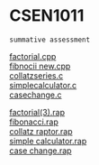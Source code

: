 # CSEN1011

  
    summative assessment
    
[factorial.cpp](https://github.com/anjalianni/CSEN1011/blob/13bace14e91b9d9ae2509e0c336aa59fcf83d2fa/factorial.cpp)<br/>
[fibnocii new.cpp](https://github.com/anjalianni/CSEN1011/blob/13bace14e91b9d9ae2509e0c336aa59fcf83d2fa/fibnocci%20new.cpp)<br/>
[collatzseries.c](https://github.com/anjalianni/CSEN1011/blob/9f7bd72c73e3b996caf639423a6747d30234b1b8/collatzseries.c)<br/>
[simplecalculator.c](https://github.com/anjalianni/CSEN1011/blob/9f7bd72c73e3b996caf639423a6747d30234b1b8/simplecalculator.c)<br/>
[casechange.c](https://github.com/anjalianni/CSEN1011/blob/9f7bd72c73e3b996caf639423a6747d30234b1b8/casechange.c)<br/>

[factorial(3).rap](https://github.com/anjalianni/CSEN1011/blob/0d02e6d64025bf8114511771fae7bfa1b5d7bac4/factorial%20(3).rap)<br/>
[fibonacci.rap](https://github.com/anjalianni/CSEN1011/blob/0d02e6d64025bf8114511771fae7bfa1b5d7bac4/fibonacci.rap)<br/>
[collatz raptor.rap](https://github.com/anjalianni/CSEN1011/blob/0d02e6d64025bf8114511771fae7bfa1b5d7bac4/collatz%20raptor.rap)<br/>
[simple calculator.rap](https://github.com/anjalianni/CSEN1011/blob/0d02e6d64025bf8114511771fae7bfa1b5d7bac4/simple%20calculator.rap)<br/>
[case change.rap](https://github.com/anjalianni/CSEN1011/blob/0d02e6d64025bf8114511771fae7bfa1b5d7bac4/casechange.rap)<br/>
